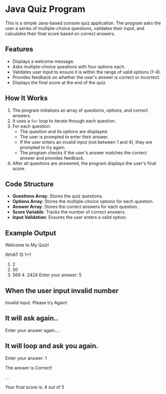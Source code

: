 # Java Quiz Program

This is a simple Java-based console quiz application. The program asks the user a series of multiple-choice questions, validates their input, and calculates their final score based on correct answers.

## Features
- Displays a welcome message.
- Asks multiple-choice questions with four options each.
- Validates user input to ensure it is within the range of valid options (1-4).
- Provides feedback on whether the user's answer is correct or incorrect.
- Displays the final score at the end of the quiz.

## How It Works
1. The program initializes an array of questions, options, and correct answers.
2. It uses a `for` loop to iterate through each question.
3. For each question:
   - The question and its options are displayed.
   - The user is prompted to enter their answer.
   - If the user enters an invalid input (not between 1 and 4), they are prompted to try again.
   - The program checks if the user's answer matches the correct answer and provides feedback.
4. After all questions are answered, the program displays the user's final score.

## Code Structure
- **Questions Array**: Stores the quiz questions.
- **Options Array**: Stores the multiple-choice options for each question.
- **Answer Array**: Stores the correct answers for each question.
- **Score Variable**: Tracks the number of correct answers.
- **Input Validation**: Ensures the user enters a valid option.

## Example Output

Welcome to My Quiz!

WHAT IS 1+1

1. 2
2. 50
3. 569
4 .2424 Enter your answer: 5

## When the user input invalid number 
Invalid input. Please try Again!
## It will ask again..
Enter your answer again....
## It will loop and ask you again.
Enter your answer: 1

The answer is Correct!

...

Your final score is: 4 out of 5
